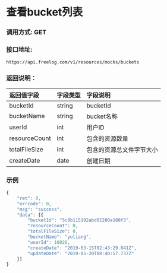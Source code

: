 # 查看bucket列表

### 调用方式: GET

### 接口地址:

```
https://api.freelog.com/v1/resources/mocks/buckets
```

### 返回说明：

| 返回值字段 | 字段类型 | 字段说明 |
| :--- | :--- | :--- |
| bucketId | string | bucketId|
| bucketName | string | bucket名称|
| userId | int | 用户ID|
| resourceCount |int |包含的资源数量|
| totalFileSize |int |包含的资源总文件字节大小|
| createDate | date | 创建日期 |


### 示例

```js
{
	"ret": 0,
	"errcode": 0,
	"msg": "success",
	"data": [{
		"bucketId": "5c8b115192abd02280a188f3",
		"resourceCount": 0,
		"totalFileSize": 0,
		"bucketName": "yuliang",
		"userId": 10026,
		"createDate": "2019-03-15T02:43:29.841Z",
		"updateDate": "2019-05-20T08:40:57.737Z"
	}]
}
```
